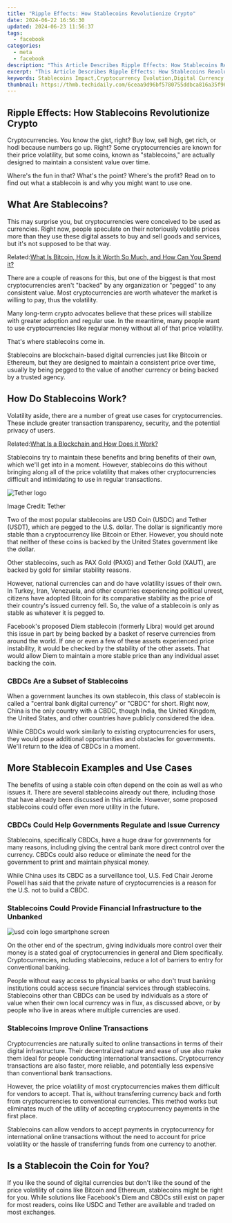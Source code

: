 ```yaml
---
title: "Ripple Effects: How Stablecoins Revolutionize Crypto"
date: 2024-06-22 16:56:30
updated: 2024-06-23 11:56:37
tags:
  - facebook
categories:
  - meta
  - facebook
description: "This Article Describes Ripple Effects: How Stablecoins Revolutionize Crypto"
excerpt: "This Article Describes Ripple Effects: How Stablecoins Revolutionize Crypto"
keywords: Stablecoins Impact,Cryptocurrency Evolution,Digital Currency Revolution,Blockchain Stability Innovations,Stable Cryptos Advancement,Crypto Market Dynamics,Decentralized Currencies Future
thumbnail: https://thmb.techidaily.com/6ceaa9d96bf5780755ddbca816a35f96a83ab3ae5f8b95d2f15a6366810c2463.png
---
```


## Ripple Effects: How Stablecoins Revolutionize Crypto

 Cryptocurrencies. You know the gist, right? Buy low, sell high, get rich, or hodl because numbers go up. Right? Some cryptocurrencies are known for their price volatility, but some coins, known as "stablecoins," are actually designed to maintain a consistent value over time.

 Where's the fun in that? What's the point? Where's the profit? Read on to find out what a stablecoin is and why you might want to use one.

## What Are Stablecoins?

 This may surprise you, but cryptocurrencies were conceived to be used as currencies. Right now, people speculate on their notoriously volatile prices more than they use these digital assets to buy and sell goods and services, but it's not supposed to be that way.

 Related:[What Is Bitcoin, How Is it Worth So Much, and How Can You Spend it?](https://www.makeuseof.com/tag/what-is-bitcoin-how-can-you-spend-it/)

 There are a couple of reasons for this, but one of the biggest is that most cryptocurrencies aren't "backed" by any organization or "pegged" to any consistent value. Most cryptocurrencies are worth whatever the market is willing to pay, thus the volatility.

 Many long-term crypto advocates believe that these prices will stabilize with greater adoption and regular use. In the meantime, many people want to use cryptocurrencies like regular money without all of that price volatility.

That's where stablecoins come in.

 Stablecoins are blockchain-based digital currencies just like Bitcoin or Ethereum, but they are designed to maintain a consistent price over time, usually by being pegged to the value of another currency or being backed by a trusted agency.

## How Do Stablecoins Work?

 Volatility aside, there are a number of great use cases for cryptocurrencies. These include greater transaction transparency, security, and the potential privacy of users.

 Related:[What Is a Blockchain and How Does it Work?](https://www.makeuseof.com/what-is-a-blockchain-and-how-does-it-work/)

 Stablecoins try to maintain these benefits and bring benefits of their own, which we'll get into in a moment. However, stablecoins do this without bringing along all of the price volatility that makes other cryptocurrencies difficult and intimidating to use in regular transactions.

![Tether logo](https://static1.makeuseofimages.com/wordpress/wp-content/uploads/2021/04/Tether_full_logo_dm.png)

Image Credit: Tether

 Two of the most popular stablecoins are USD Coin (USDC) and Tether (USDT), which are pegged to the U.S. dollar. The dollar is significantly more stable than a cryptocurrency like Bitcoin or Ether. However, you should note that neither of these coins is backed by the United States government like the dollar.

 Other stablecoins, such as PAX Gold (PAXG) and Tether Gold (XAUT), are backed by gold for similar stability reasons.

 However, national currencies can and do have volatility issues of their own. In Turkey, Iran, Venezuela, and other countries experiencing political unrest, citizens have adopted Bitcoin for its comparative stability as the price of their country's issued currency fell. So, the value of a stablecoin is only as stable as whatever it is pegged to.

 Facebook's proposed Diem stablecoin (formerly Libra) would get around this issue in part by being backed by a basket of reserve currencies from around the world. If one or even a few of these assets experienced price instability, it would be checked by the stability of the other assets. That would allow Diem to maintain a more stable price than any individual asset backing the coin.

### CBDCs Are a Subset of Stablecoins

 When a government launches its own stablecoin, this class of stablecoin is called a "central bank digital currency" or "CBDC" for short. Right now, China is the only country with a CBDC, though India, the United Kingdom, the United States, and other countries have publicly considered the idea.

 While CBDCs would work similarly to existing cryptocurrencies for users, they would pose additional opportunities and obstacles for governments. We'll return to the idea of CBDCs in a moment.

## More Stablecoin Examples and Use Cases

 The benefits of using a stable coin often depend on the coin as well as who issues it. There are several stablecoins already out there, including those that have already been discussed in this article. However, some proposed stablecoins could offer even more utility in the future.

### CBDCs Could Help Governments Regulate and Issue Currency

 Stablecoins, specifically CBDCs, have a huge draw for governments for many reasons, including giving the central bank more direct control over the currency. CBDCs could also reduce or eliminate the need for the government to print and maintain physical money.

 While China uses its CBDC as a surveillance tool, U.S. Fed Chair Jerome Powell has said that the private nature of cryptocurrencies is a reason for the U.S. not to build a CBDC.

### Stablecoins Could Provide Financial Infrastructure to the Unbanked

![usd coin logo smartphone screen](https://static1.makeuseofimages.com/wordpress/wp-content/uploads/2021/04/usd-coin-logo-smartphone-screen.jpg)

 On the other end of the spectrum, giving individuals more control over their money is a stated goal of cryptocurrencies in general and Diem specifically. Cryptocurrencies, including stablecoins, reduce a lot of barriers to entry for conventional banking.

 People without easy access to physical banks or who don't trust banking institutions could access secure financial services through stablecoins. Stablecoins other than CBDCs can be used by individuals as a store of value when their own local currency was in flux, as discussed above, or by people who live in areas where multiple currencies are used.

### Stablecoins Improve Online Transactions

 Cryptocurrencies are naturally suited to online transactions in terms of their digital infrastructure. Their decentralized nature and ease of use also make them ideal for people conducting international transactions. Cryptocurrency transactions are also faster, more reliable, and potentially less expensive than conventional bank transactions.

 However, the price volatility of most cryptocurrencies makes them difficult for vendors to accept. That is, without transferring currency back and forth from cryptocurrencies to conventional currencies. This method works but eliminates much of the utility of accepting cryptocurrency payments in the first place.

 Stablecoins can allow vendors to accept payments in cryptocurrency for international online transactions without the need to account for price volatility or the hassle of transferring funds from one currency to another.

## Is a Stablecoin the Coin for You?

 If you like the sound of digital currencies but don't like the sound of the price volatility of coins like Bitcoin and Ethereum, stablecoins might be right for you. While solutions like Facebook's Diem and CBDCs still exist on paper for most readers, coins like USDC and Tether are available and traded on most exchanges.


<ins class="adsbygoogle"
     style="display:block"
     data-ad-format="autorelaxed"
     data-ad-client="ca-pub-7571918770474297"
     data-ad-slot="1223367746"></ins>



<ins class="adsbygoogle"
     style="display:block"
     data-ad-client="ca-pub-7571918770474297"
     data-ad-slot="8358498916"
     data-ad-format="auto"
     data-full-width-responsive="true"></ins>
